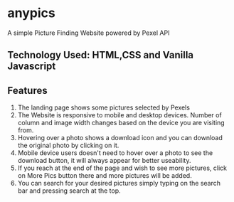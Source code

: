 # anypics
A simple Picture Finding Website powered by Pexel API
## Technology Used: HTML,CSS and Vanilla Javascript
## Features
1. The landing page shows some pictures selected by Pexels
2. The Website is responsive to mobile and desktop devices. Number of column and image width changes based on the device you are visiting from.
3. Hovering over a photo shows a download icon and you can download the original photo by clicking on it.
4. Mobile device users doesn't need to hover over a photo to see the download button, it will always appear for better useability.
5. If you reach at the end of the page and wish to see more pictures,
click on More Pics button there and more pictures will be added.
6. You can search for your desired pictures simply typing on the search bar and pressing search at the top.



